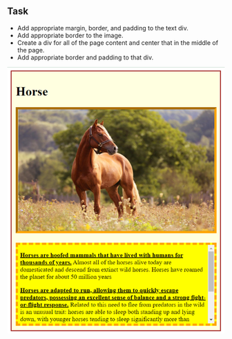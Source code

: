 ## Task 
* Add appropriate margin, border, and padding to the text div.
* Add appropriate border to the image.
* Create a div for all of the page content and center that in the middle of the page.
* Add appropriate border and padding to that div. 

![output](images/output.png)